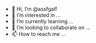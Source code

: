 - 👋 Hi, I’m @assfgalf
- 👀 I’m interested in ...
- 🌱 I’m currently learning ...
- 💞️ I’m looking to collaborate on ...
- 📫 How to reach me ...

<!---
assfgalf/assfgalf is a ✨ special ✨ repository because its `README.md` (this file) appears on your GitHub profile.
You can click the Preview link to take a look at your changes.
--->
